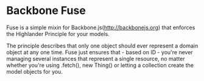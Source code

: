# Backbone Fuse

Fuse is a simple mixin for Backbone.js(http://backbonejs.org) that enforces the Highlander Principle for your models.

The principle describes that only one object should ever represent a domain object at any one time. Fuse just ensures that - based on ID - you're never managing several instances that represent a single resource, no matter whether you're using .fetch(), new Thing() or letting a collection create the model objects for you.
